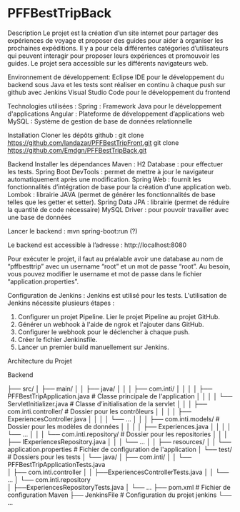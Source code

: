 # PFFBestTripBack

Description
Le projet est la création d’un site internet pour partager des expériences de voyage et proposer des guides pour aider à organiser les prochaines expéditions.
Il y a pour cela différentes catégories d’utilisateurs qui peuvent interagir pour proposer leurs expériences et promouvoir les guides.
Le projet sera accessible sur les différents navigateurs web.

Environnement de développement:
Eclipse IDE pour le développement du backend sous Java et les tests sont réaliser en continu à chaque push sur github avec Jenkins
Visual Studio Code pour le développement du frontend

Technologies utilisées :
Spring : Framework Java pour le développement d'applications
Angular : Plateforme de développement d’applications web
MySQL : Système de gestion de base de données relationnelle



Installation
Cloner les dépôts github :
git clone https://github.com/landazar/PFFBestTripFront.git
git clone https://github.com/Emdgn/PFFBestTripBack.git


Backend
Installer les dépendances Maven :
H2 Database : pour effectuer les tests.
Spring Boot DevTools : permet de mettre à jour le navigateur automatiquement après une modification.
Spring Web : fournit les fonctionnalités d’intégration de base pour la création d’une application web.
Lombok : librairie JAVA (permet de générer les fonctionnalités de base telles que les getter et setter).
Spring Data JPA : librairie (permet de réduire la quantité de code nécessaire)
MySQL Driver : pour pouvoir travailler avec une base de données

Lancer le backend :
mvn spring-boot:run (?)

Le backend est accessible à l’adresse : http://localhost:8080

Pour exécuter le projet, il faut au préalable avoir une database au nom de “pffbesttrip” avec un username “root” et un mot de passe “root”. Au besoin, vous pouvez modifier le username et mot de passe dans le fichier “application.properties”.


Configuration de Jenkins :
Jenkins est utilisé pour les tests. L'utilisation de Jenkins nécessite plusieurs étapes :
1. Configurer un projet Pipeline. Lier le projet Pipeline au projet GitHub.
2. Générer un webhook à l'aide de ngrok et l'ajouter dans GitHub.
3. Configurer le webhook pour le déclencher à chaque push.
4. Créer le fichier Jenkinsfile.
5. Lancer un premier build manuellement sur Jenkins.


Architecture du Projet

Backend

├── src/
│   ├── main/
│   │   ├── java/
│   │   │   ├── com.inti/
│   │   │   │	├── PFFBestTripApplication.java	  # Classe principale de l'application
│   │   │   │	└── ServletInitializer.java		    # Classe d’initialisation de la servlet
│   │   │   ├── com.inti.controller/        		# Dossier pour les contrôleurs
│   │   │   │	├── ExperiencesController.java
│   │   │   │	└── …
│   │   │   ├── com.inti.models/             		# Dossier pour les modèles de données
│   │   │   │	├── Experiences.java
│   │   │   │	└── …
│   │   │   └── com.inti.repository/       		  # Dossier pour les repositories
│   │   │   	├── IExperiencesRepository.java
│   │   │   	└── …
│   │   ├── resources/
│   │   	   └── application.properties  		    # Fichier de configuration de l'application
│   └── test/						                        # Dossiers pour les tests
│       └── java/
│	├── com.inti/
│          │     └── PFFBestTripApplicationTests.java               	
│	├── com.inti.controller
│	 │	├──ExperiencesControllerTests.java
│	 │	└── …
│	 └── com.inti.repository	 
│	 	├──ExperiencesRepositoryTests.java
│	 	└── …
├── pom.xml                             			  # Fichier de configuration Maven
├── JenkinsFile                         			  # Configuration du projet jenkins
└── ...





